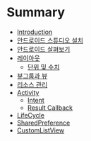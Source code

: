 # Summary

* [Introduction](README.md)
* [안드로이드 스튜디오 설치](books/install-android-studio.md)
* [안드로이드 살펴보기](books/project-structure.md)
* [레이아웃](books/layout.md)
    * [단위 및 수치](books/layout-unit.md)
* [뷰그룹과 뷰](books/view-and-viewgroup.md)
* [리소스 관리](books/resource.md)
* [Activity]()
    * [Intent](books/intent.md)
    * [Result Callback](books/activity-result.md)
* [LifeCycle]()
* [SharedPreference]()
* [CustomListView]()
    
